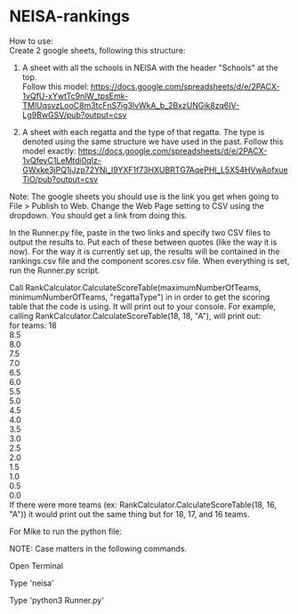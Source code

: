 # NEISA-rankings

How to use:  
Create 2 google sheets, following this structure:  

1. A sheet with all the schools in NEISA with the header "Schools" at the top.  
Follow this model: https://docs.google.com/spreadsheets/d/e/2PACX-1vQfU-xYwtTc9nlW_tpsEmk-TMlUqsvzLooC8m3tcFnS7ig3lvWkA_b_2BxzUNGik8zq6IV-Lg9BwGSV/pub?output=csv  

2. A sheet with each regatta and the type of that regatta. The type is denoted using the same structure we have used in the past. Follow this model exactly: https://docs.google.com/spreadsheets/d/e/2PACX-1vQfeyC1LeMtdi0qIz-GWxke3jPQ1jJzp72YNi_I9YXF1f73HXUBRTG7AqePHI_L5X54HVwAofxueTiO/pub?output=csv  

Note: The google sheets you should use is the link you get when going to File > Publish to Web. Change the Web Page setting to CSV using the dropdown. You should get a link from doing this.

In the Runner.py file, paste in the two links and specify two CSV files to output the results to. Put each of these between quotes (like the way it is now). For the way it is currently set up, the results will be contained in the rankings.csv file and the component scores.csv file. When everything is set, run the Runner.py script.

Call RankCalculator.CalculateScoreTable(maximumNumberOfTeams, minimumNumberOfTeams, "regattaType") in in order to get the scoring table that the code is using. It will print out to your console. For example, calling RankCalculator.CalculateScoreTable(18, 18, "A"), will print out:   
for teams: 18  
8.5  
8.0  
7.5  
7.0  
6.5  
6.0  
5.5  
5.0  
4.5   
4.0  
3.5   
3.0  
2.5   
2.0  
1.5   
1.0   
0.5   
0.0   
If there were more teams (ex: RankCalculator.CalculateScoreTable(18, 16, "A")) it would print out the same thing but for 18, 17, and 16 teams.

For Mike to run the python file:

NOTE: Case matters in the following commands.

Open Terminal

Type 'neisa'

Type 'python3 Runner.py'
